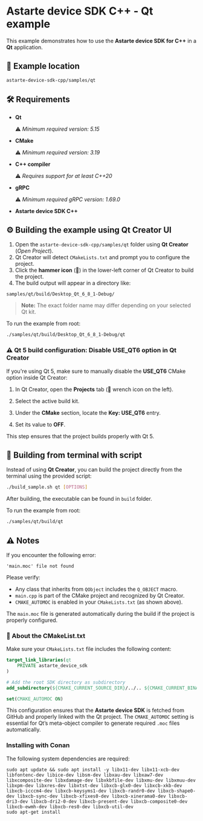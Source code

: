 <!-- (C) Copyright 2025, SECO Mind Srl

SPDX-License-Identifier: Apache-2.0 -->

# Astarte device SDK C++ - Qt example

This example demonstrates how to use the **Astarte device SDK for C++** in a **Qt** application.


## 📁 Example location

```
astarte-device-sdk-cpp/samples/qt
```


## 🛠️ Requirements

- **Qt**

  ⚠️ *Minimum required version: 5.15*

- **CMake**

    ⚠️ *Minimum required version: 3.19*

- **C++ compiler**

    ⚠️ *Requires support for at least C++20*

- **gRPC**

  ⚠️ *Minimum required gRPC version: 1.69.0*

- **Astarte device SDK C++**

## ⚙️ Building the example using Qt Creator UI

1. Open the `astarte-device-sdk-cpp/samples/qt` folder using **Qt Creator** (*Open Project*).
2. Qt Creator will detect `CMakeLists.txt` and prompt you to configure the project.
3. Click the **hammer icon** (🔨) in the lower-left corner of Qt Creator to build the project.
4. The build output will appear in a directory like:

```
samples/qt/build/Desktop_Qt_6_8_1-Debug/
```

> **Note:** The exact folder name may differ depending on your selected Qt kit.

To run the example from root:

```bash
./samples/qt/build/Desktop_Qt_6_8_1-Debug/qt
```

### ⚠️ Qt 5 build configuration: Disable USE_QT6 option in Qt Creator

If you're using Qt 5, make sure to manually disable the **USE_QT6** CMake option inside Qt Creator:

1. In Qt Creator, open the **Projects** tab (🔧 wrench icon on the left).

2. Select the active build kit.

3. Under the **CMake** section, locate the **Key: USE_QT6** entry.

4. Set its value to **OFF**.

This step ensures that the project builds properly with Qt 5.

## 🧰 Building from terminal with script

Instead of using **Qt Creator**, you can build the project directly from the terminal using the
provided script:

```bash
./build_sample.sh qt [OPTIONS]
```

After building, the executable can be found in `build` folder.

To run the example from root:

```bash
./samples/qt/build/qt
```

## ⚠️ Notes

If you encounter the following error:

```
'main.moc' file not found
```

Please verify:

- Any class that inherits from `QObject` includes the `Q_OBJECT` macro.
- `main.cpp` is part of the CMake project and recognized by Qt Creator.
- `CMAKE_AUTOMOC` is enabled in your `CMakeLists.txt` (as shown above).

The `main.moc` file is generated automatically during the build if the project is properly
configured.

### 📄 About the CMakeList.txt

Make sure your `CMakeLists.txt` file includes the following content:

```cmake
target_link_libraries(qt
    PRIVATE astarte_device_sdk
)

# Add the root SDK directory as subdirectory
add_subdirectory(${CMAKE_CURRENT_SOURCE_DIR}/../.. ${CMAKE_CURRENT_BINARY_DIR}/lib_build)

set(CMAKE_AUTOMOC ON)
```

This configuration ensures that the **Astarte device SDK** is fetched from GitHub and properly
linked with the Qt project. The `CMAKE_AUTOMOC` setting is essential for Qt’s meta-object compiler
to generate required `.moc` files automatically.


### Installing with Conan

The following system dependencies are required:
```
sudo apt update && sudo apt install -y libx11-dev libx11-xcb-dev libfontenc-dev libice-dev libsm-dev libxau-dev libxaw7-dev libxcomposite-dev libxdamage-dev libxkbfile-dev libxmu-dev libxmuu-dev libxpm-dev libxres-dev libxtst-dev libxcb-glx0-dev libxcb-xkb-dev libxcb-icccm4-dev libxcb-keysyms1-dev libxcb-randr0-dev libxcb-shape0-dev libxcb-sync-dev libxcb-xfixes0-dev libxcb-xinerama0-dev libxcb-dri3-dev libxcb-dri2-0-dev libxcb-present-dev libxcb-composite0-dev libxcb-ewmh-dev libxcb-res0-dev libxcb-util-dev
sudo apt-get install
```
